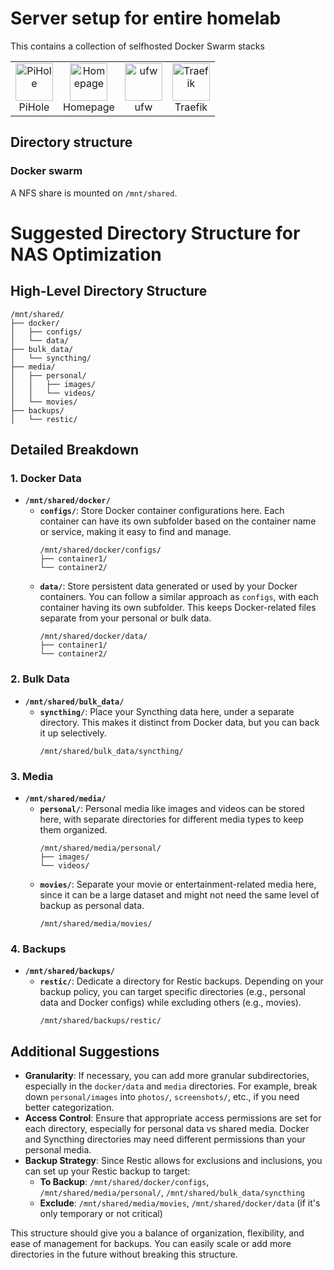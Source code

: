 # Server setup for entire homelab

This contains a collection of selfhosted Docker Swarm stacks

<div align="center">
  <table>
    <tr>
      <td align="center">
        <img src="https://upload.wikimedia.org/wikipedia/commons/0/00/Pi-hole_Logo.png" alt="PiHole" width="60"/> <br/>PiHole
      </td>
      </td>
      <td align="center">
        <img src="https://avatars.githubusercontent.com/u/122929872?s=48&v=4" alt="Homepage" width="60"/> <br/>Homepage
      </td>
      <td align="center">
        <img src="https://user-images.githubusercontent.com/8393701/196800928-49cd5781-88b2-40ff-b398-7d335cca24c0.png" alt="ufw" width="60"/> <br/>ufw
      </td>
      <td align="center">
        <img src="https://user-images.githubusercontent.com/8393701/221434420-2277ee82-115d-4ec6-bbe7-d0a010687dda.png" alt="Traefik" width="60"/> <br/>Traefik
      </td>
    </tr>
  </table>
</div>

## Directory structure

### Docker swarm

A NFS share is mounted on `/mnt/shared`.

# Suggested Directory Structure for NAS Optimization

## High-Level Directory Structure

```
/mnt/shared/
├── docker/
│   ├── configs/
│   └── data/
├── bulk_data/
│   └── syncthing/
├── media/
│   ├── personal/
│   │   ├── images/
│   │   └── videos/
│   └── movies/
├── backups/
│   └── restic/
```

## Detailed Breakdown

### 1. Docker Data
- **`/mnt/shared/docker/`**
  - **`configs/`**: Store Docker container configurations here. Each container can have its own subfolder based on the container name or service, making it easy to find and manage.
    ```
    /mnt/shared/docker/configs/
    ├── container1/
    └── container2/
    ```
  - **`data/`**: Store persistent data generated or used by your Docker containers. You can follow a similar approach as `configs`, with each container having its own subfolder. This keeps Docker-related files separate from your personal or bulk data.
    ```
    /mnt/shared/docker/data/
    ├── container1/
    └── container2/
    ```

### 2. Bulk Data
- **`/mnt/shared/bulk_data/`**
  - **`syncthing/`**: Place your Syncthing data here, under a separate directory. This makes it distinct from Docker data, but you can back it up selectively.
    ```
    /mnt/shared/bulk_data/syncthing/
    ```

### 3. Media
- **`/mnt/shared/media/`**
  - **`personal/`**: Personal media like images and videos can be stored here, with separate directories for different media types to keep them organized.
    ```
    /mnt/shared/media/personal/
    ├── images/
    └── videos/
    ```
  - **`movies/`**: Separate your movie or entertainment-related media here, since it can be a large dataset and might not need the same level of backup as personal data.
    ```
    /mnt/shared/media/movies/
    ```

### 4. Backups
- **`/mnt/shared/backups/`**
  - **`restic/`**: Dedicate a directory for Restic backups. Depending on your backup policy, you can target specific directories (e.g., personal data and Docker configs) while excluding others (e.g., movies).
    ```
    /mnt/shared/backups/restic/
    ```

## Additional Suggestions

- **Granularity**: If necessary, you can add more granular subdirectories, especially in the `docker/data` and `media` directories. For example, break down `personal/images` into `photos/`, `screenshots/`, etc., if you need better categorization.
- **Access Control**: Ensure that appropriate access permissions are set for each directory, especially for personal data vs shared media. Docker and Syncthing directories may need different permissions than your personal media.
- **Backup Strategy**: Since Restic allows for exclusions and inclusions, you can set up your Restic backup to target:
  - **To Backup**: `/mnt/shared/docker/configs`, `/mnt/shared/media/personal/`, `/mnt/shared/bulk_data/syncthing`
  - **Exclude**: `/mnt/shared/media/movies`, `/mnt/shared/docker/data` (if it's only temporary or not critical)

This structure should give you a balance of organization, flexibility, and ease of management for backups. You can easily scale or add more directories in the future without breaking this structure.
